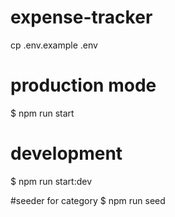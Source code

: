 # expense-tracker

cp .env.example .env


# production mode
$ npm run start

# development
$ npm run start:dev

#seeder for category
$ npm run seed
